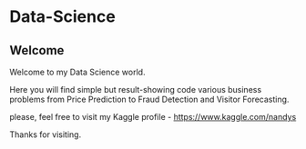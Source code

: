 # Data-Science

## Welcome

Welcome to my Data Science world. 

Here you will find simple but result-showing code various business problems from Price Prediction to Fraud Detection and Visitor Forecasting.

please, feel free to visit my Kaggle profile - https://www.kaggle.com/nandys

Thanks for visiting.
